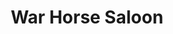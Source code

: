 ---
layout: default
title: "War Horse Saloon"
categories: Bars
rating: "$$"
description: "On Wharf Road; good for a tex-mex food experience with a unique walt disney props décor." 
tel: "26670"
---